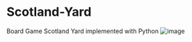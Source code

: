 # Scotland-Yard
Board Game Scotland Yard implemented with Python
![image](https://github.com/Prithvi-SK/Scotland-Yard/assets/88670584/c473f247-915c-4491-bec6-729b0ca723bf)
